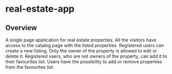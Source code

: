 # real-estate-app

## Overview
A single page application for real estate properties. All the visitors have access to the catalog page with the listed properties. Registered users can create a new listing. Only the owner of the property is allowed to edit or delete it. Registered users, who are not owners of the property, can add it to their favourites list. Users have the possibility to add or remove properties from the favourites list. 
